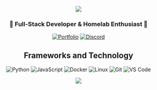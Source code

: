 <div align="center">

<img src="https://capsule-render.vercel.app/api?type=waving&color=gradient&customColorList=12&height=200&section=header&text=Ronen%20Lazowski&fontSize=80&fontAlignY=35&animation=twinkling&fontColor=fff" />

### 🚀 Full-Stack Developer & Homelab Enthusiast 🚀

[![Portfolio](https://img.shields.io/badge/Portfolio-FF6B6B?style=for-the-badge&logo=safari&logoColor=white)](https://www.ronenlaz.com)
[![Discord](https://img.shields.io/badge/Discord-4ECDC4?style=for-the-badge&logo=discord&logoColor=white)](https://discord.com/users/1357038796532875406)

</div>

<div align="center">

## Frameworks and Technology

<div align="center">

![Python](https://img.shields.io/badge/Python-14354C?style=for-the-badge&logo=python&logoColor=white)
![JavaScript](https://img.shields.io/badge/JavaScript-323330?style=for-the-badge&logo=javascript&logoColor=F7DF1E)
![Docker](https://img.shields.io/badge/Docker-2CA5E0?style=for-the-badge&logo=docker&logoColor=white)
![Linux](https://img.shields.io/badge/Linux-FCC624?style=for-the-badge&logo=linux&logoColor=black)
![Git](https://img.shields.io/badge/Git-F05032?style=for-the-badge&logo=git&logoColor=white)
![VS Code](https://img.shields.io/badge/VS_Code-0078D4?style=for-the-badge&logo=visual%20studio%20code&logoColor=white)

</div>

<div align="center">

<img src="https://capsule-render.vercel.app/api?type=waving&color=gradient&customColorList=12&height=100&section=footer&animation=twinkling" />